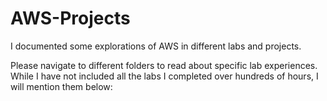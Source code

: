# AWS-Projects
I documented some explorations of AWS in different labs and projects.

Please navigate to different folders to read about specific lab experiences. While I have not included all the labs I completed over hundreds of hours, I will mention them below:
